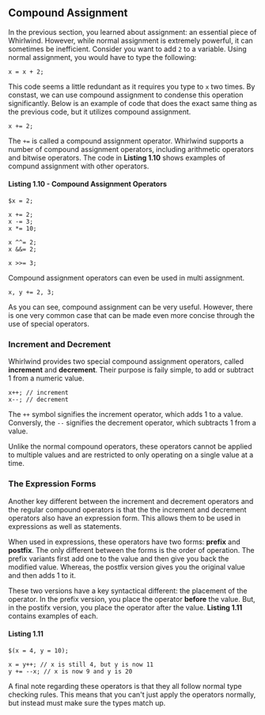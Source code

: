 ## Compound Assignment

In the previous section, you learned about assignment: an essential
piece of Whirlwind.
However, while normal assignment is extremely powerful, it can sometimes
be inefficient.  Consider you want to add `2` to a variable. Using
normal assignment, you would have to type the following:

    x = x + 2;

This code seems a little redundant as it requires you type to
`x` two times.  By constast, we can use compound assignment to
condense this operation significantly.  Below is an example of
code that does the exact same thing as the previous code, but it
utilizes compound assignment.

    x += 2;

The `+=` is called a compound assignment operator.  Whirlwind supports
a number of compound assignment operators, including arithmetic operators
and bitwise operators. The code in **Listing 1.10** shows examples
of compund assignment with other operators.

#### Listing 1.10 - Compound Assignment Operators

    $x = 2;

    x += 2;
    x -= 3;
    x *= 10;

    x ^^= 2;
    x &&= 2;

    x >>= 3;

Compound assignment operators can even be used in
multi assignment.

    x, y += 2, 3;

As you can see, compound assignment can be very useful.
However, there is one very common case that can be made
even more concise through the use of special operators.

### Increment and Decrement

Whirlwind provides two special compound assignment operators, called
**increment** and **decrement**. Their purpose is faily simple,
to add or subtract 1 from a numeric value.

    x++; // increment
    x--; // decrement

The `++` symbol signifies the increment operator, which adds 1 to a value.
Conversly, the `--` signifies the decrement operator, which subtracts 1 from
a value. 

Unlike the normal compound operators, these operators cannot be applied to
multiple values and are restricted to only operating on a single value at a time.

### The Expression Forms

Another key different between the increment and decrement operators
and the regular compound operators is that the the increment and decrement
operators also have an expression form.  This allows them to be used in expressions
as well as statements. 

When used in expressions, these operators have two forms: **prefix** and **postfix**.
The only different between the forms is the order of operation. The prefix
variants first add one to the value and then give you back the modified value.
Whereas, the postfix version gives you the original value and then adds
1 to it.

These two versions have a key syntactical different: the placement of the operator.
In the prefix version, you place the operator **before** the value.  But, in the
postifx version, you place the operator after the value.  **Listing 1.11** contains examples
of each.

#### Listing 1.11

    $(x = 4, y = 10);

    x = y++; // x is still 4, but y is now 11
    y += --x; // x is now 9 and y is 20

A final note regarding these operators is that they all follow normal
type checking rules. This means that you can't just apply the operators
normally, but instead must make sure the types match up.